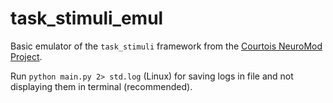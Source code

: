 # task_stimuli_emul

Basic emulator of the `task_stimuli` framework from the [Courtois NeuroMod Project](https://github.com/courtois-neuromod).

Run `python main.py 2> std.log` (Linux) for saving logs in file and not displaying them in terminal (recommended).
